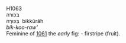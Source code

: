 <body>
  <p>H1063<br>  בּכּוּרה  <br> בִּכּוּרָה  ‎  bikkûrâh  <br><i>bik-koo-raw‘ </i><br>Feminine of <a href="h1061.htm">1061</a>  the <i>early</i> fig: - firstripe (fruit).<br></p>
 </body>